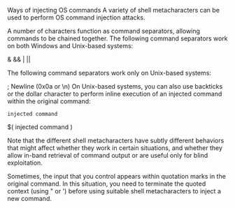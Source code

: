 Ways of injecting OS commands
A variety of shell metacharacters can be used to perform OS command injection attacks.

A number of characters function as command separators, allowing commands to be chained together. The following command separators work on both Windows and Unix-based systems:

&
&&
|
||

The following command separators work only on Unix-based systems:

;
Newline (0x0a or \n)
On Unix-based systems, you can also use backticks or the dollar character to perform inline execution of an injected command within the original command:

`
injected command `

$(
injected command )

Note that the different shell metacharacters have subtly different behaviors that might affect whether they work in certain situations, and whether they allow in-band retrieval of command output or are useful only for blind exploitation.

Sometimes, the input that you control appears within quotation marks in the original command. In this situation, you need to terminate the quoted context (using " or ') before using suitable shell metacharacters to inject a new command.
